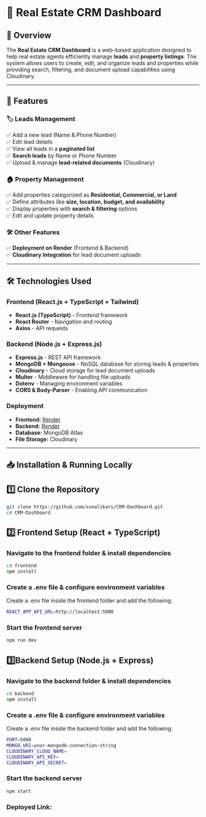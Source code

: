 # 🏡 Real Estate CRM Dashboard  

## 📌 Overview  
The **Real Estate CRM Dashboard** is a web-based application designed to help real estate agents efficiently manage **leads** and **property listings**. The system allows users to create, edit, and organize leads and properties while providing search, filtering, and document upload capabilities using Cloudinary.  

---

## 🚀 Features  

### 🏷 Leads Management  
✅ Add a new lead (Name & Phone Number)  
✅ Edit lead details  
✅ View all leads in a **paginated list**  
✅ **Search leads** by Name or Phone Number  
✅ Upload & manage **lead-related documents** (Cloudinary)  

### 🏠 Property Management  
✅ Add properties categorized as **Residential, Commercial, or Land**  
✅ Define attributes like **size, location, budget, and availability**  
✅ Display properties with **search & filtering** options  
✅ Edit and update property details  

### 🛠️ Other Features  
✅ **Deployment on Render** (Frontend & Backend)  
✅ **Cloudinary Integration** for lead document uploads  

---

## 🛠️ Technologies Used  

### **Frontend (React.js + TypeScript + Tailwind)**  
- **React.js (TypeScript)** - Frontend framework  
- **React Router** - Navigation and routing  
- **Axios** - API requests   

### **Backend (Node.js + Express.js)**  
- **Express.js** - REST API framework  
- **MongoDB + Mongoose** - NoSQL database for storing leads & properties  
- **Cloudinary** - Cloud storage for lead document uploads  
- **Multer** - Middleware for handling file uploads  
- **Dotenv** - Managing environment variables  
- **CORS & Body-Parser** - Enabling API communication  

### **Deployment**  
- **Frontend:** [Render](https://render.com)  
- **Backend:** [Render](https://render.com)  
- **Database:** MongoDB Atlas  
- **File Storage:** Cloudinary  

---

## 📥 Installation & Running Locally  

## **1️⃣ Clone the Repository**  
```sh
git clone https://github.com/sonalikari/CRM-Dashboard.git
cd CRM-Dashboard
```
## **2️⃣ Frontend Setup (React + TypeScript)**
### Navigate to the frontend folder & install dependencies
```sh
cd frontend
npm install
```
### Create a .env file & configure environment variables
Create a .env file inside the frontend folder and add the following:
```sh
REACT_APP_API_URL=http://localhost:5000
```
### Start the frontend server
```sh
npm run dev
```
## **3️⃣Backend Setup (Node.js + Express)**
### Navigate to the backend folder & install dependencies
```sh
cd backend
npm install
```
### Create a .env file & configure environment variables
Create a .env file inside the backend folder and add the following:
```sh
PORT=5000
MONGO_URI=your-mongodb-connection-string
CLOUDINARY_CLOUD_NAME=
CLOUDINARY_API_KEY=
CLOUDINARY_API_SECRET=
```
### Start the backend server
```sh
npm start
```

### Deployed Link: 